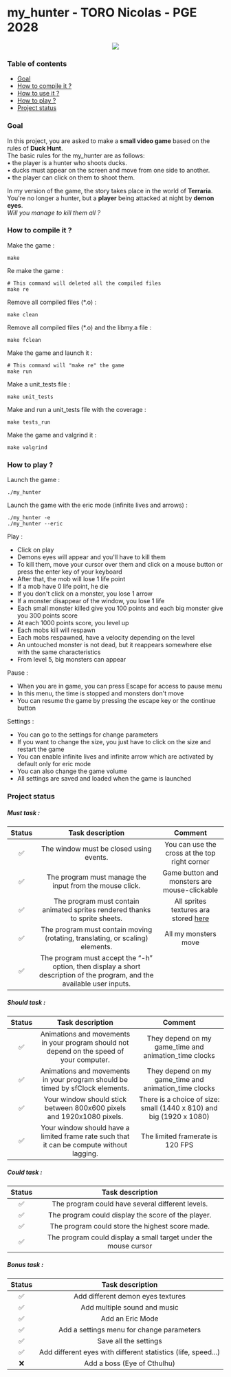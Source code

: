 # my_hunter - TORO Nicolas - PGE 2028
<div align="center"><img src="https://github.com/toro-nicolas/MUL_my_hunter_2028/assets/146118419/51d0092e-8780-475f-83aa-88a3d10bf7b7"></div>

### Table of contents
- [Goal](https://github.com/EpitechPromo2028/B-MUL-100-NCE-1-1-myhunter-nicolas.toro/tree/main#goal-)
- [How to compile it ?](https://github.com/EpitechPromo2028/B-MUL-100-NCE-1-1-myhunter-nicolas.toro/tree/main#how-to-compile-it-)
- [How to use it ?](https://github.com/EpitechPromo2028/B-CPE-101-NCE-1-1-myprintf-nicolas.toro/tree/main#how-to-use-it-)
- [How to play ?](https://github.com/EpitechPromo2028/B-CPE-101-NCE-1-1-myprintf-nicolas.toro/tree/main#how-to-play-)
- [Project status](https://github.com/EpitechPromo2028/B-MUL-100-NCE-1-1-myhunter-nicolas.toro/tree/main#project-status-)

### Goal
In this project, you are asked to make a **small video game** based on the rules of **Duck Hunt**.    
The basic rules for the my_hunter are as follows:    
• the player is a hunter who shoots ducks.    
• ducks must appear on the screen and move from one side to another.    
• the player can click on them to shoot them.    

In my version of the game, the story takes place in the world of **Terraria**.    
You're no longer a hunter, but a **player** being attacked at night by **demon eyes**.    
_Will you manage to kill them all ?_

### How to compile it ?
Make the game :
```shell
make
```

Re make the game :
```shell
# This command will deleted all the compiled files
make re
```

Remove all compiled files (*.o) :
```shell
make clean
```

Remove all compiled files (*.o) and the libmy.a file :
```shell
make fclean
```

Make the game and launch it :
```shell
# This command will "make re" the game
make run
```

Make a unit_tests file :
```shell
make unit_tests
```

Make and run a unit_tests file with the coverage :
```shell
make tests_run
```

Make the game and valgrind it :
```shell
make valgrind
```

### How to play ?
Launch the game :    
```Shell
./my_hunter
```

Launch the game with the eric mode (infinite lives and arrows) :
```Shell
./my_hunter -e 
./my_hunter --eric
```

Play :    
- Click on play    
- Demons eyes will appear and you'll have to kill them    
- To kill them, move your cursor over them and click on a mouse button or press the enter key of your keyboard    
- After that, the mob will lose 1 life point    
- If a mob have 0 life point, he die    
- If you don't click on a monster, you lose 1 arrow    
- If a monster disappear of the window, you lose 1 life    
- Each small monster killed give you 100 points and each big monster give you 300 points score    
- At each 1000 points score, you level up    
- Each mobs kill will respawn    
- Each mobs respawned, have a velocity depending on the level    
- An untouched monster is not dead, but it reappears somewhere else with the same characteristics    
- From level 5, big monsters can appear    

Pause :    
- When you are in game, you can press Escape for access to pause menu    
- In this menu, the time is stopped and monsters don't move    
- You can resume the game by pressing the escape key or the continue button    

Settings :    
- You can go to the settings for change parameters    
- If you want to change the size, you just have to click on the size and restart the game    
- You can enable infinite lives and infinite arrow which are activated by default only for eric mode    
- You can also change the game volume    
- All settings are saved and loaded when the game is launched    

### Project status
##### Must task :
| Status |                                                     Task description                                                     |                              Comment                              |
|:------:|:------------------------------------------------------------------------------------------------------------------------:|:-----------------------------------------------------------------:|
|   ✅    |                                         The window must be closed using events.                                          |           You can use the cross at the top right corner           |
|   ✅    |                                 The program must manage the input from the mouse click.                                  |           Game button and monsters are mouse-clickable            |
|   ✅    |                       The program must contain animated sprites rendered thanks to sprite sheets.                        | All sprites textures ara stored [here](assets/images/tileset.png) |
|   ✅    |                      The program must contain moving (rotating, translating, or scaling) elements.                       |                       All my monsters move                        |
|   ✅    | The program must accept the “-h” option, then display a short description of the program, and the available user inputs. |                                                                   |

##### Should task :
| Status |                                                     Task description                                                     |                               Comment                               |
|:------:|:------------------------------------------------------------------------------------------------------------------------:|:-------------------------------------------------------------------:|
|   ✅    |                Animations and movements in your program should not depend on the speed of your computer.                 |        They depend on my game_time and animation_time clocks        |
|   ✅    |                      Animations and movements in your program should be timed by sfClock elements.                       |        They depend on my game_time and animation_time clocks        |
|   ✅    |                          Your window should stick between 800x600 pixels and 1920x1080 pixels.                           | There is a choice of size: small (1440 x 810) and big (1920 x 1080) |
|   ✅    |                Your window should have a limited frame rate such that it can be compute without lagging.                 |                    The limited framerate is 120 FPS                 |

##### Could task :
| Status |                                                     Task description                                                     |
|:------:|:------------------------------------------------------------------------------------------------------------------------:|
|   ✅    |                                     The program could have several different levels.                                     |
|   ✅    |                                    The program could display the score of the player.                                    |
|   ✅    |                                     The program could store the highest score made.                                      |
|   ✅    |                             The program could display a small target under the mouse cursor                              |

##### Bonus task :
| Status |                       Task description                        |
|:------:|:-------------------------------------------------------------:|
|   ✅    |               Add different demon eyes textures               |
|   ✅    |                 Add multiple sound and music                  |
|   ✅    |                       Add an Eric Mode                        |
|   ✅    |           Add a settings menu for change parameters           |
|   ✅    |                     Save all the settings                     |
|   ✅    | Add different eyes with different statistics (life, speed...) |
|   ❌    |                  Add a boss (Eye of Cthulhu)                  |
